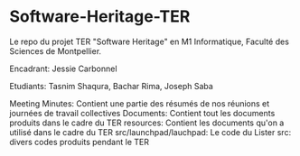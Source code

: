 # Software-Heritage-TER

Le repo du projet TER "Software Heritage" en M1 Informatique, Faculté des Sciences de Montpellier.

Encadrant:
Jessie Carbonnel

Etudiants:
Tasnim Shaqura,
Bachar Rima,
Joseph Saba

Meeting Minutes: Contient une partie des résumés de nos réunions et journées de travail collectives
Documents: Contient tout les documents produits dans le cadre du TER
resources: Contient les documents qu'on a utilisé dans le cadre du TER
src/launchpad/lauchpad: Le code du Lister 
src: divers codes produits pendant le TER

